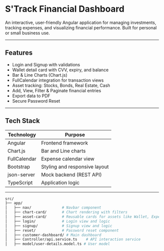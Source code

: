 #  S'Track Financial Dashboard

An interactive, user-friendly Angular application for managing investments, tracking expenses, and visualizing financial performance. Built for personal or small business use.

---

##  Features

-  Login and Signup with validations
-  Wallet detail card with CVV, expiry, and balance
-  Bar & Line Charts (Chart.js)
-  FullCalendar integration for transaction views
-  Asset tracking: Stocks, Bonds, Real Estate, Cash
- Add, View, Filter & Paginate financial entries
-  Export data to PDF
-  Secure Password Reset

---

##  Tech Stack

| Technology     | Purpose                          |
|----------------|----------------------------------|
| Angular        | Frontend framework               |
| Chart.js       | Bar and Line charts              |
| FullCalendar   | Expense calendar view            |
| Bootstrap      | Styling and responsive layout    |
| json-server    | Mock backend (REST API)          |
| TypeScript     | Application logic                |

---

```bash
src/
├── app/
│   ├── nav/              # Navbar component
│   ├── chart-card/       # Chart rendering with filters
│   ├── asset-card/       # Reusable cards for assets like Wallet, Expense, etc.
│   ├── login/            # Login view and logic
│   ├── signup/           # Signup view and logic
│   ├── reset/            # Password reset component
│   ├── customer-dashboard/ # Main dashboard
│   ├── Controller/api.service.ts    # API interaction service
│   ├── model/user-details.model.ts # User model